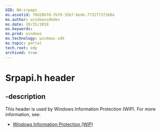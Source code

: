 ```yaml
---
UID: NA:srpapi
ms.assetid: 78d28b7d-fb79-35b7-bede-7732f71f1b0a
ms.author: windowssdkdev
ms.date: 10/25/2018
ms.keywords: 
ms.prod: windows
ms.technology: windows-sdk
ms.topic: portal
tech.root: edp
archived: true
---
```


# Srpapi.h header


## -description


This header is used by Windows Information Protection (WIP). For more information, see:

- [Windows Information Protection (WIP)](../_edp)

